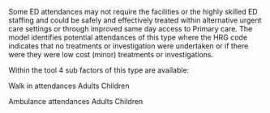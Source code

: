 Some ED attendances may not require the facilities or the highly skilled ED staffing and could be safely and effectively treated within alternative urgent care settings or through improved same day access to Primary care. The model identifies potential attendances of this type where the HRG code indicates that no treatments or investigation were undertaken or if there were they were low cost (minor) treatments or investigations.

Within the tool 4 sub factors of this type are available:

Walk in attendances
Adults
Children

Ambulance attendances
Adults
Children
